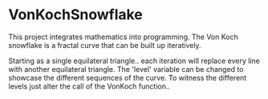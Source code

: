 # VonKochSnowflake
This project integrates mathematics into programming. The Von Koch snowflake is a fractal curve that can be built up iteratively. 

Starting as a single equilateral triangle.. each iteration will replace every line with another equilateral triangle. The 'level' variable can be changed to showcase the different sequences of the curve. To witness the different levels just alter the call of the VonKoch function.. 


